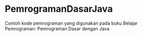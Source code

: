 # PemrogramanDasarJava
Contoh kode pemrograman yang digunakan pada buku Belajar Pemrograman: Pemrograman Dasar dengan Java
